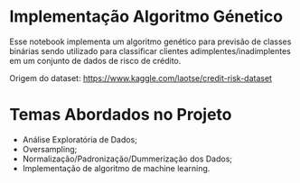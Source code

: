 Implementação Algoritmo Génetico
==================================

Esse notebook implementa um algoritmo genético para previsão de classes binárias sendo utilizado para classificar clientes adimplentes/inadimplentes em um conjunto de dados de risco de crédito.

Origem do dataset: https://www.kaggle.com/laotse/credit-risk-dataset

Temas Abordados no Projeto
===========================

* Análise Exploratória de Dados;
* Oversampling;
* Normalização/Padronização/Dummerização dos Dados;
* Implementação de algoritmo de machine learning.
